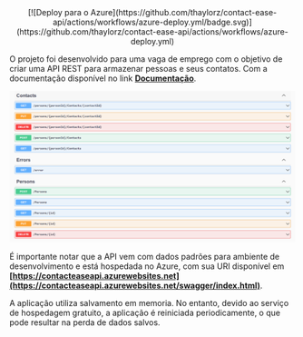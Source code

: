 <div align="center">
  [![Deploy para o Azure](https://github.com/thaylorz/contact-ease-api/actions/workflows/azure-deploy.yml/badge.svg)](https://github.com/thaylorz/contact-ease-api/actions/workflows/azure-deploy.yml)
</div>

O projeto foi desenvolvido para uma vaga de emprego com o objetivo de criar uma API REST para armazenar pessoas e seus contatos. Com a documentação disponível no link **[Documentação](https://contacteaseapi.azurewebsites.net/swagger/index.html)**.

![APIDOC](assets/apidoc.png)

É importante notar que a API vem com dados padrões para ambiente de desenvolvimento e está hospedada no Azure, com sua URI disponível em **[https://contacteaseapi.azurewebsites.net](https://contacteaseapi.azurewebsites.net/swagger/index.html)**.

A aplicação utiliza salvamento em memoria. No entanto, devido ao serviço de hospedagem gratuito, a aplicação é reiniciada periodicamente, o que pode resultar na perda de dados salvos.
